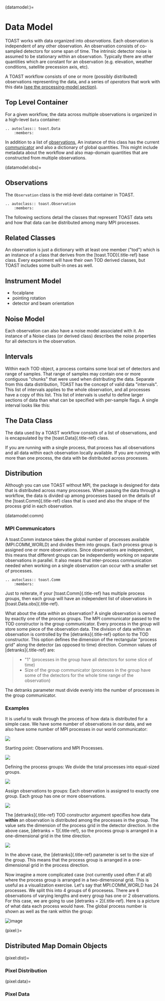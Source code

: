 (datamodel:)=
# Data Model

TOAST works with data organized into *observations*.  Each observation is independent of
any other observation.  An observation consists of co-sampled detectors for some span of
time.  The intrinsic detector noise is assumed to be stationary within an observation.
Typically there are other quantities which are constant for an observation (e.g.
elevation, weather conditions, satellite precession axis, etc).

A TOAST workflow consists of one or more (possibly distributed) observations
representing the data, and a series of *operators* that work with this data
[(see the processing-model section)](procmodel:).

## Top Level Container

For a given workflow, the data across multiple observations is organized in a high-level
`Data` container:

```{eval-rst}
.. autoclass:: toast.Data
    :members:
```

In addition to a list of [observations](datamodel:obs), An instance of this class has
the current [communicator](datamodel:comm) and also a dictionary of global quantities.
This might include metadata about the workflow and also map-domain quantities that are
constructed from multiple observations.

(datamodel:obs)=
## Observations

The `Observation` class is the mid-level data container in TOAST.

```{eval-rst}
.. autoclass:: toast.Observation
    :members:
```

The following sections detail the classes that represent TOAST data sets and how that
data can be distributed among many MPI processes.

## Related Classes

An observation is just a dictionary with at least one member (\"tod\") which is an
instance of a class that derives from the [toast.TOD]{.title-ref} base class.  Every
experiment will have their own TOD derived classes, but TOAST includes some built-in
ones as well.

## Instrument Model

- focalplane
- pointing rotation
- detector and beam orientation

## Noise Model

Each observation can also have a noise model associated with it.  An instance of a Noise
class (or derived class) describes the noise properties for all detectors in the
observation.

## Intervals

Within each TOD object, a process contains some local set of detectors and range of
samples.  That range of samples may contain one or more contiguous \"chunks\" that were
used when distributing the data.  Separate from this data distribution, TOAST has the
concept of valid data \"intervals\".  This list of intervals applies to the whole
observation, and all processes have a copy of this list.  This list of intervals is
useful to define larger sections of data than what can be specified with per-sample
flags.  A single interval looks like this:

## The Data Class

The data used by a TOAST workflow consists of a list of observations, and is
encapsulated by the [toast.Data]{.title-ref} class.

If you are running with a single process, that process has all observations and all data
within each observation locally available.  If you are running with more than one
process, the data with be distributed across processes.

## Distribution

Although you can use TOAST without MPI, the package is designed for data that is
distributed across many processes.  When passing the data through a workflow, the data
is divided up among processes based on the details of the [toast.Comm]{.title-ref} class
that is used and also the shape of the process grid in each observation.

(datamodel:comm)
### MPI Communicators



A toast.Comm instance takes the global number of processes available (MPI.COMM\_WORLD)
and divides them into groups.  Each process group is assigned one or more observations.
Since observations are independent, this means that different groups can be
independently working on separate observations in parallel.  It also means that
inter-process communication needed when working on a single observation can occur with a
smaller set of processes.

```{eval-rst}
.. autoclass:: toast.Comm
    :members:
```

Just to reiterate, if your [toast.Comm]{.title-ref} has multiple process groups, then
each group will have an independent list of observations in
[toast.Data.obs]{.title-ref}.

What about the data *within* an observation?  A single observation is owned by exactly
one of the process groups.  The MPI communicator passed to the TOD constructor is the
group communicator.  Every process in the group will store some piece of the observation
data.  The division of data within an observation is controlled by the
[detranks]{.title-ref} option to the TOD constructor.  This option defines the dimension
of the rectangular \"process grid\" along the detector (as opposed to time) direction.
Common values of [detranks]{.title-ref} are:

> -   \"1\" (processes in the group have all detectors for some slice of
>     time)
> -   Size of the group communicator (processes in the group have some
>     of the detectors for the whole time range of the observation)

The detranks parameter must divide evenly into the number of processes in the group
communicator.

### Examples

It is useful to walk through the process of how data is distributed for a simple case.
We have some number of observations in our data, and we also have some number of MPI
processes in our world communicator:

![](_static/data_dist_1.png)

Starting point: Observations and MPI Processes.

![](_static/data_dist_2.png)

Defining the process groups: We divide the total processes into equal-sized groups.

![](_static/data_dist_3.png)

Assign observations to groups: Each observation is assigned to exactly one group.  Each
group has one or more observations.

![](_static/data_dist_4.png)

The [detranks]{.title-ref} TOD constructor argument specifies how data **within** an
observation is distributed among the processes in the group.  The value sets the
dimension of the process grid in the detector direction.  In the above case,
[detranks = 1]{.title-ref}, so the process group is arranged in a one-dimensional grid
in the time direction.

![](_static/data_dist_5.png)

In the above case, the [detranks]{.title-ref} parameter is set to the size of the group.
This means that the process group is arranged in a one-dimensional grid in the process
direction.

Now imagine a more complicated case (not currently used often if at all) where the
process group is arranged in a two-dimensional grid.  This is useful as a visualization
exercise.  Let\'s say that MPI.COMM\_WORLD has 24 processes.  We split this into 4
groups of 6 procesess.  There are 6 observations of varying lengths and every group has
one or 2 observations.  For this case, we are going to use [detranks = 2]{.title-ref}.
Here is a picture of what data each process would have.  The global process number is
shown as well as the rank within the group:

![image](_static/toast_data_dist.png)

(pixel:)=
## Distributed Map Domain Objects


(pixel:dist)=
### Pixel Distribution


(pixel:data)=
### Pixel Data



